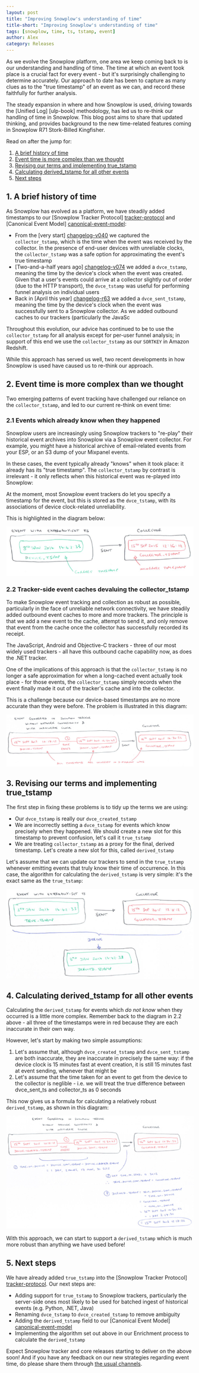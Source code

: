 ```yaml
---
layout: post
title: "Improving Snowplow's understanding of time"
title-short: "Improving Snowplow's understanding of time"
tags: [snowplow, time, ts, tstamp, event]
author: Alex
category: Releases
---
```


As we evolve the Snowplow platform, one area we keep coming back to is our understanding and handling of time. The time at which an event took place is a crucial fact for every event - but it's surprisingly challenging to determine accurately. Our approach to date has been to capture as many clues as to the "true timestamp" of an event as we can, and record these faithfully for further analysis.

The steady expansion in where and how Snowplow is used, driving towards the [Unified Log] [ulp-book] methodology, has led us to re-think our handling of time in Snowplow. This blog post aims to share that updated thinking, and provides background to the new time-related features coming in Snowplow R71 Stork-Billed Kingfisher.

Read on after the jump for:

1. [A brief history of time](/blog/2015/09/15/improving-snowplows-understanding-of-time/#history)
2. [Event time is more complex than we thought](/blog/2015/09/15/improving-snowplows-understanding-of-time/#rationale)
3. [Revising our terms and implementing true_tstamp](/blog/2015/09/15/improving-snowplows-understanding-of-time/#true-ts)
4. [Calculating derived_tstamp for all other events](/blog/2015/09/15/improving-snowplows-understanding-of-time/#derived-ts)
5. [Next steps](/blog/2015/09/15/improving-snowplows-understanding-of-time/#next-steps)

<!--more-->

<h2 id="history">1. A brief history of time</h2>

As Snowplow has evolved as a platform, we have steadily added timestamps to our [Snowplow Tracker Protocol] [tracker-protocol] and [Canonical Event Model] [canonical-event-model]:

* From the [very start] [changelog-v040] we captured the `collector_tstamp`, which is the time when the event was received by the collector. In the presence of end-user devices with unreliable clocks, the `collector_tstamp` was a safe option for approximating the event's true timestamp
* [Two-and-a-half years ago] [changelog-v074] we added a `dvce_tstamp`, meaning the time by the device's clock when the event was created. Given that a user's events could arrive at a collector slightly out of order (due to the HTTP transport), the `dvce_tstamp` was useful for performing funnel analysis on individual users
* Back in [April this year] [changelog-r63] we added a `dvce_sent_tstamp`, meaning the time by the device's clock when the event was successfully sent to a Snowplow collector. As we added outbound caches to our trackers (particularly the JavaSc

Throughout this evolution, our advice has continued to be to use the `collector_tstamp` for all analysis except for per-user funnel analysis; in support of this end we use the `collector_tstamp` as our `SORTKEY` in Amazon Redshift.

While this approach has served us well, two recent developments in how Snowplow is used have caused us to re-think our approach.

<h2 id="rationale">2. Event time is more complex than we thought</h2>

Two emerging patterns of event tracking have challenged our reliance on the `collector_tstamp`, and led to our current re-think on event time:

<h3>2.1 Events which already know when they happened</h3>

Snowplow users are increasingly using Snowplow trackers to "re-play" their historical event archives into Snowplow via a Snowplow event collector. For example, you might have a historical archive of email-related events from your ESP, or an S3 dump of your Mixpanel events.

In these cases, the event typically already "knows" when it took place: it already has its "true timestamp". The `collector_tstamp` by contrast is irrelevant - it only reflects when this historical event was re-played into Snowplow:

At the moment, most Snowplow event trackers do let you specify a timestamp for the event, but this is stored as the `dvce_tstamp`, with its associations of device clock-related unreliability.

This is highlighted in the diagram below:

![true-ts-problem][true-ts-problem]

<h3>2.2 Tracker-side event caches devaluing the collector_tstamp</h3>

To make Snowplow event tracking and collection as robust as possible, particularly in the face of unreliable network connectivity, we have steadily added outbound event caches to more and more trackers. The principle is that we add a new event to the cache, attempt to send it, and only remove that event from the cache once the collector has successfully recorded its receipt.

The JavaScript, Android and Objective-C trackers - three of our most widely used trackers - all have this outbound cache capability now, as does the .NET tracker.

One of the implications of this approach is that the `collector_tstamp` is no longer a safe approximation for when a long-cached event actually took place - for those events, the `collector_tstamp` simply records when the event finally made it out of the tracker's cache and into the collector.

This is a challenge because our device-based timestamps are no more accurate than they were before. The problem is illustrated in this diagram:

![cache-problem][cache-problem]

<h2 id="true-ts">3. Revising our terms and implementing true_tstamp</h2>

The first step in fixing these problems is to tidy up the terms we are using:

* Our `dvce_tstamp` is really our `dvce_created_tstamp`
* We are incorrectly setting a `dvce_tstamp` for events which know precisely when they happened. We should create a new slot for this timestamp to prevent confusion, let's call it `true_tstamp`
* We are treating `collector_tstamp` as a proxy for the final, derived timestamp. Let's create a new slot for this, called `derived_tstamp`

Let's assume that we can update our trackers to send in the `true_tstamp` whenever emitting events that truly know their time of occurrence. In this case, the algorithm for calculating the `derived_tstamp` is very simple: it's the exact same as the `true_tstamp`:

![true-ts-solution][true-ts-solution]

<h2 id="derived-ts">4. Calculating derived_tstamp for all other events</h2>

Calculating the `derived_tstamp` for events which *do not know* when they occurred is a little more complex. Remember back to the diagram in 2.2 above - all three of the timestamps were in red because they are each inaccurate in their own way.

However, let's start by making two simple assumptions:

1. Let's assume that, although `dvce_created_tstamp` and `dvce_sent_tstamp` are both inaccurate, they are inaccurate in precisely the same way: if the device clock is 15 minutes fast at event creation, it is still 15 minutes fast at event sending, whenever that might be
2. Let's assume that the time taken for an event to get from the device to the collector is neglible - i.e. we will treat the true difference between dvce_sent_ts and collector_ts as 0 seconds

This now gives us a formula for calculating a relatively robust `derived_tstamp`, as shown in this diagram:

![cache-solution][cache-solution]

With this approach, we can start to support a `derived_tstamp` which is much more robust than anything we have used before!

<h2 id="next-steps">5. Next steps</h2>

We have already added `true_tstamp` into the [Snowplow Tracker Protocol] [tracker-protocol]. Our next steps are:

* Adding support for `true_tstamp` to Snowplow trackers, particularly the server-side ones most likely to be used for batched ingest of historical events (e.g. Python, .NET, Java)
* Renaming `dvce_tstamp` to `dvce_created_tstamp` to remove ambiguity
* Adding the `derived_tstamp` field to our [Canonical Event Model] [canonical-event-model]
* Implementing the algorithm set out above in our Enrichment process to calculate the `derived_tstamp`

Expect Snowplow tracker and core releases starting to deliver on the above soon! And if you have any feedback on our new strategies regarding event time, do please share them through [the usual channels][talk-to-us].

[tracker-protocol]: https://github.com/snowplow/snowplow/wiki/snowplow-tracker-protocol
[canonical-event-model]: https://github.com/snowplow/snowplow/wiki/canonical-event-model

[true-ts-problem]: /assets/img/blog/2015/09/true-ts-problem.png
[true-ts-solution]: /assets/img/blog/2015/09/true-ts-solution.png
[cache-problem]: /assets/img/blog/2015/09/cache-problem.png
[cache-solution]: /assets/img/blog/2015/09/cache-solution.png

[changelog-v040]: https://github.com/snowplow/snowplow/blob/master/CHANGELOG#L1436
[changelog-v074]: https://github.com/snowplow/snowplow/blob/master/CHANGELOG#L1150
[changelog-r63]: https://github.com/snowplow/snowplow/blob/master/CHANGELOG#L268

[talk-to-us]: https://github.com/snowplow/snowplow/wiki/Talk-to-us
